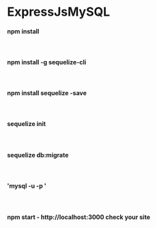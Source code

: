 # ExpressJsMySQL
<h4>npm install</h4><br>
<h4>npm install -g sequelize-cli</h4><br>
<h4>npm install sequelize -save</h4><br>
<h4>sequelize init</h4><br>
<h4>sequelize db:migrate</h4><br>
<h4>'mysql -u <username> -p <databasename> <filename.sql>' <h4><br>
<h4>npm start - http://localhost:3000 check your site</h4><br>
